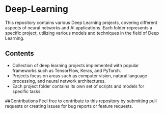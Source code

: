# Deep-Learning

This repository contains various Deep Learning projects, covering different aspects of neural networks and AI applications. Each folder represents a specific project, utilizing various models and techniques in the field of Deep Learning.

## Contents

- Collection of deep learning projects implemented with popular frameworks such as TensorFlow, Keras, and PyTorch.
- Projects focus on areas such as computer vision, natural language processing, and neural network architectures.
- Each project folder contains its own set of scripts and models for specific tasks.

##Contributions
Feel free to contribute to this repository by submitting pull requests or creating issues for bug reports or feature requests.

